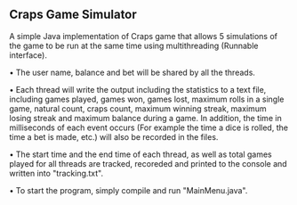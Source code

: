 ## Craps Game Simulator
A simple Java implementation of Craps game that allows 5 simulations of the game to be run at the same time using multithreading (Runnable interface).

• The user name, balance and bet will be shared by all the threads.

• Each thread will write the output including the statistics to a text file, including games played, games won, games lost, maximum rolls in a single game, natural count, craps count, maximum winning streak, maximum losing streak and maximum balance during a game. In addition,	the time in milliseconds of each event occurs (For example the time a dice is rolled, the time a bet is made, etc.) will also be recorded in the files.

• The start time and the end time of each thread, as well as total games played for all threads are tracked, recoreded and printed to the console and written into "tracking.txt".

• To start the program, simply compile and run "MainMenu.java".
